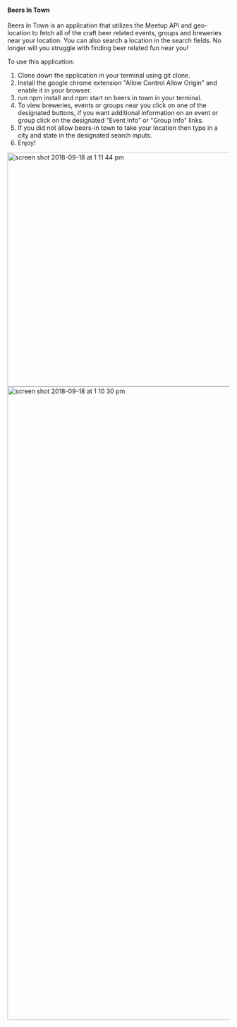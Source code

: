 #### Beers In Town

Beers in Town is an application that utilizes the Meetup API and geo-location to fetch all of the craft beer related events, groups and breweries near your location. You can also search a location in the search fields. No longer will you struggle with finding beer related fun near you!

To use this application:

1. Clone down the application in your terminal using git clone.
2. Install the google chrome extension "Allow Control Allow Origin" and enable it in your browser.
3. run npm install and npm start on beers in town in your terminal.
4. To view breweries, events or groups near you click on one of the designated buttons, if you want additional information on an event or group click on the designated "Event Info" or "Group Info" links.
5. If you did not allow beers-in town to take your location then type in a city and state in the designated search inputs.
6. Enjoy!


<img width="530" alt="screen shot 2018-09-18 at 1 11 44 pm" src="https://user-images.githubusercontent.com/29244492/45711235-2523ad00-bb46-11e8-8d82-edf3a7ce4a8d.png">


<img width="1436" alt="screen shot 2018-09-18 at 1 10 30 pm" src="https://user-images.githubusercontent.com/29244492/45711268-44bad580-bb46-11e8-8afa-edf9b2c19a05.png">
